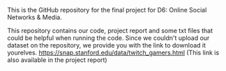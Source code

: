This is the GitHub repository for the final project for D6: Online Social Networks & Media.

This repository contains our code, project report and some txt files that could be helpful when running the code.
Since we couldn't upload our dataset on the repository, we provide you with the link to download it yourelves.
https://snap.stanford.edu/data/twitch_gamers.html
(This link is also available in the project report)
